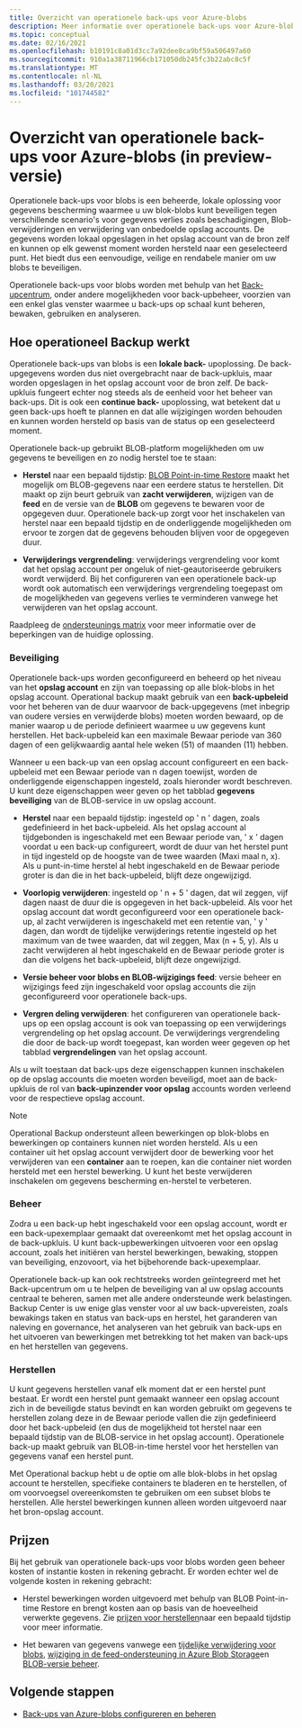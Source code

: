```yaml
---
title: Overzicht van operationele back-ups voor Azure-blobs
description: Meer informatie over operationele back-ups voor Azure-blobs (in preview-versie).
ms.topic: conceptual
ms.date: 02/16/2021
ms.openlocfilehash: b10191c8a01d3cc7a92dee8ca9bf59a506497a60
ms.sourcegitcommit: 910a1a38711966cb171050db245fc3b22abc8c5f
ms.translationtype: MT
ms.contentlocale: nl-NL
ms.lasthandoff: 03/20/2021
ms.locfileid: "101744582"
---
```

# <a name="overview-of-operational-backup-for-azure-blobs-in-preview"></a>Overzicht van operationele back-ups voor Azure-blobs (in preview-versie)

Operationele back-ups voor blobs is een beheerde, lokale oplossing voor gegevens bescherming waarmee u uw blok-blobs kunt beveiligen tegen verschillende scenario's voor gegevens verlies zoals beschadigingen, Blob-verwijderingen en verwijdering van onbedoelde opslag accounts. De gegevens worden lokaal opgeslagen in het opslag account van de bron zelf en kunnen op elk gewenst moment worden hersteld naar een geselecteerd punt. Het biedt dus een eenvoudige, veilige en rendabele manier om uw blobs te beveiligen.

Operationele back-ups voor blobs worden met behulp van het [Back-upcentrum](backup-center-overview.md), onder andere mogelijkheden voor back-upbeheer, voorzien van een enkel glas venster waarmee u back-ups op schaal kunt beheren, bewaken, gebruiken en analyseren.

## <a name="how-operational-backup-works"></a>Hoe operationeel Backup werkt

Operationele back-ups van blobs is een **lokale back-** upoplossing. De back-upgegevens worden dus niet overgebracht naar de back-upkluis, maar worden opgeslagen in het opslag account voor de bron zelf. De back-upkluis fungeert echter nog steeds als de eenheid voor het beheer van back-ups. Dit is ook een **continue back-** upoplossing, wat betekent dat u geen back-ups hoeft te plannen en dat alle wijzigingen worden behouden en kunnen worden hersteld op basis van de status op een geselecteerd moment.

Operationele back-up gebruikt BLOB-platform mogelijkheden om uw gegevens te beveiligen en zo nodig herstel toe te staan:

- **Herstel** naar een bepaald tijdstip: [BLOB Point-in-time Restore](https://docs.microsoft.com/azure/storage/blobs/point-in-time-restore-overview) maakt het mogelijk om BLOB-gegevens naar een eerdere status te herstellen. Dit maakt op zijn beurt gebruik van **zacht verwijderen**, wijzigen van de **feed** en de versie van de **BLOB** om gegevens te bewaren voor de opgegeven duur. Operationele back-up zorgt voor het inschakelen van herstel naar een bepaald tijdstip en de onderliggende mogelijkheden om ervoor te zorgen dat de gegevens behouden blijven voor de opgegeven duur.

- **Verwijderings vergrendeling**: verwijderings vergrendeling voor komt dat het opslag account per ongeluk of niet-geautoriseerde gebruikers wordt verwijderd. Bij het configureren van een operationele back-up wordt ook automatisch een verwijderings vergrendeling toegepast om de mogelijkheden van gegevens verlies te verminderen vanwege het verwijderen van het opslag account.

Raadpleeg de [ondersteunings matrix](blob-backup-support-matrix.md) voor meer informatie over de beperkingen van de huidige oplossing.

### <a name="protection"></a>Beveiliging

Operationele back-ups worden geconfigureerd en beheerd op het niveau van het **opslag account** en zijn van toepassing op alle blok-blobs in het opslag account. Operational backup maakt gebruik van een **back-upbeleid** voor het beheren van de duur waarvoor de back-upgegevens (met inbegrip van oudere versies en verwijderde blobs) moeten worden bewaard, op de manier waarop u de periode definieert waarmee u uw gegevens kunt herstellen. Het back-upbeleid kan een maximale Bewaar periode van 360 dagen of een gelijkwaardig aantal hele weken (51) of maanden (11) hebben.

Wanneer u een back-up van een opslag account configureert en een back-upbeleid met een Bewaar periode van n dagen toewijst, worden de onderliggende eigenschappen ingesteld, zoals hieronder wordt beschreven. U kunt deze eigenschappen weer geven op het tabblad **gegevens beveiliging** van de BLOB-service in uw opslag account.

- **Herstel** naar een bepaald tijdstip: ingesteld op ' n ' dagen, zoals gedefinieerd in het back-upbeleid. Als het opslag account al tijdgebonden is ingeschakeld met een Bewaar periode van, ' x ' dagen voordat u een back-up configureert, wordt de duur van het herstel punt in tijd ingesteld op de hoogste van de twee waarden (Maxi maal n, x). Als u punt-in-time herstel al hebt ingeschakeld en de Bewaar periode groter is dan die in het back-upbeleid, blijft deze ongewijzigd.

- **Voorlopig verwijderen**: ingesteld op ' n + 5 ' dagen, dat wil zeggen, vijf dagen naast de duur die is opgegeven in het back-upbeleid. Als voor het opslag account dat wordt geconfigureerd voor een operationele back-up, al zacht verwijderen is ingeschakeld met een retentie van, ' y ' dagen, dan wordt de tijdelijke verwijderings retentie ingesteld op het maximum van de twee waarden, dat wil zeggen, Max (n + 5, y). Als u zacht verwijderen al hebt ingeschakeld en de Bewaar periode groter is dan die volgens het back-upbeleid, blijft deze ongewijzigd.

- **Versie beheer voor blobs en BLOB-wijzigings feed**: versie beheer en wijzigings feed zijn ingeschakeld voor opslag accounts die zijn geconfigureerd voor operationele back-ups.

- **Vergren deling verwijderen**: het configureren van operationele back-ups op een opslag account is ook van toepassing op een verwijderings vergrendeling op het opslag account. De verwijderings vergrendeling die door de back-up wordt toegepast, kan worden weer gegeven op het tabblad **vergrendelingen** van het opslag account.

Als u wilt toestaan dat back-ups deze eigenschappen kunnen inschakelen op de opslag accounts die moeten worden beveiligd, moet aan de back-upkluis de rol van **back-upinzender voor opslag** accounts worden verleend voor de respectieve opslag account.

>[!NOTE]
>Operational Backup ondersteunt alleen bewerkingen op blok-blobs en bewerkingen op containers kunnen niet worden hersteld. Als u een container uit het opslag account verwijdert door de bewerking voor het verwijderen van een **container** aan te roepen, kan die container niet worden hersteld met een herstel bewerking. U kunt het beste verwijderen inschakelen om gegevens bescherming en-herstel te verbeteren.

### <a name="management"></a>Beheer

Zodra u een back-up hebt ingeschakeld voor een opslag account, wordt er een back-upexemplaar gemaakt dat overeenkomt met het opslag account in de back-upkluis. U kunt back-upbewerkingen uitvoeren voor een opslag account, zoals het initiëren van herstel bewerkingen, bewaking, stoppen van beveiliging, enzovoort, via het bijbehorende back-upexemplaar.

Operationele back-up kan ook rechtstreeks worden geïntegreerd met het Back-upcentrum om u te helpen de beveiliging van al uw opslag accounts centraal te beheren, samen met alle andere ondersteunde werk belastingen. Backup Center is uw enige glas venster voor al uw back-upvereisten, zoals bewakings taken en status van back-ups en herstel, het garanderen van naleving en governance, het analyseren van het gebruik van back-ups en het uitvoeren van bewerkingen met betrekking tot het maken van back-ups en het herstellen van gegevens.

### <a name="restore"></a>Herstellen

U kunt gegevens herstellen vanaf elk moment dat er een herstel punt bestaat. Er wordt een herstel punt gemaakt wanneer een opslag account zich in de beveiligde status bevindt en kan worden gebruikt om gegevens te herstellen zolang deze in de Bewaar periode vallen die zijn gedefinieerd door het back-upbeleid (en dus de mogelijkheid tot herstel naar een bepaald tijdstip van de BLOB-service in het opslag account). Operationele back-up maakt gebruik van BLOB-in-time herstel voor het herstellen van gegevens vanaf een herstel punt.

Met Operational backup hebt u de optie om alle blok-blobs in het opslag account te herstellen, specifieke containers te bladeren en te herstellen, of om voorvoegsel overeenkomsten te gebruiken om een subset blobs te herstellen. Alle herstel bewerkingen kunnen alleen worden uitgevoerd naar het bron-opslag account.

## <a name="pricing"></a>Prijzen

Bij het gebruik van operationele back-ups voor blobs worden geen beheer kosten of instantie kosten in rekening gebracht. Er worden echter wel de volgende kosten in rekening gebracht:

- Herstel bewerkingen worden uitgevoerd met behulp van BLOB Point-in-time Restore en brengt kosten aan op basis van de hoeveelheid verwerkte gegevens. Zie [prijzen voor herstellen](https://docs.microsoft.com/azure/storage/blobs/point-in-time-restore-overview#pricing-and-billing)naar een bepaald tijdstip voor meer informatie.

- Het bewaren van gegevens vanwege een [tijdelijke verwijdering voor blobs](https://docs.microsoft.com/azure/storage/blobs/soft-delete-blob-overview), [wijziging in de feed-ondersteuning in Azure Blob Storage](https://docs.microsoft.com/azure/storage/blobs/storage-blob-change-feed)en [BLOB-versie beheer](https://docs.microsoft.com/azure/storage/blobs/versioning-overview).

## <a name="next-steps"></a>Volgende stappen

- [Back-ups van Azure-blobs configureren en beheren](blob-backup-configure-manage.md)
